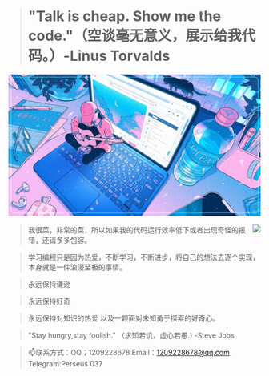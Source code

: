 <div align="center">
  <a href="https://github.com/Perseus037">
  </a>
</div>

># "Talk is cheap. Show me the code."（空谈毫无意义，展示给我代码。）-Linus Torvalds

[![](https://github.com/Perseus037/data/blob/master/computer.jpg)](https://github.com/Perseus037)

<a href="https://github.com/Perseus037">
  <img align="right" src="https://github-readme-stats.vercel.app/api?username=Perseus037&show_icons=true&icon_color=ffca28&title_color=ffa000" />
</a>



>我很菜，非常的菜，所以如果我的代码运行效率低下或者出现奇怪的报错，还请多多包容。

>学习编程只是因为热爱，不断学习，不断进步，将自己的想法去逐个实现，本身就是一件浪漫至极的事情。

>永远保持谦逊

>永远保持好奇

>永远保持对知识的热爱 以及一颗面对未知勇于探索的好奇心。

>"Stay hungry,stay foolish." （求知若饥，虚心若愚.) -Steve Jobs

>📫联系方式：QQ；1209228678  Email：1209228678@qq.com  Telegram:Perseus 037
</a>
